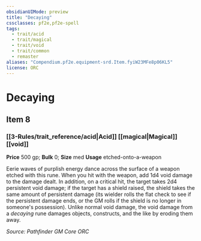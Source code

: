 ```yaml
---
obsidianUIMode: preview
title: "Decaying"
cssclasses: pf2e,pf2e-spell
tags:
  - trait/acid
  - trait/magical
  - trait/void
  - trait/common
  - remaster
aliases: "Compendium.pf2e.equipment-srd.Item.fyiW23MFe8p06KL5"
license: ORC
---
```

# Decaying
## Item 8
### [[3-Rules/trait_reference/acid|Acid]] [[magical|Magical]][[void]]


**Price** 500 gp; 
**Bulk** 0; **Size** med
**Usage** etched-onto-a-weapon

Eerie waves of purplish energy dance across the surface of a weapon etched with this rune. When you hit with the weapon, add 1d4 void damage to the damage dealt. In addition, on a critical hit, the target takes 2d4 persistent void damage; if the target has a shield raised, the shield takes the same amount of persistent damage (its wielder rolls the flat check to see if the persistent damage ends, or the GM rolls if the shield is no longer in someone's possession). Unlike normal void damage, the void damage from a _decaying_ rune damages objects, constructs, and the like by eroding them away.

*Source: Pathfinder GM Core*
*ORC*